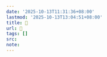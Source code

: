 ```yaml
---
date: '2025-10-13T11:31:36+08:00'
lastmod: '2025-10-13T13:04:51+08:00'
title: 󰪃
url: 󰪃
tags: []
src:
note:
---
```

